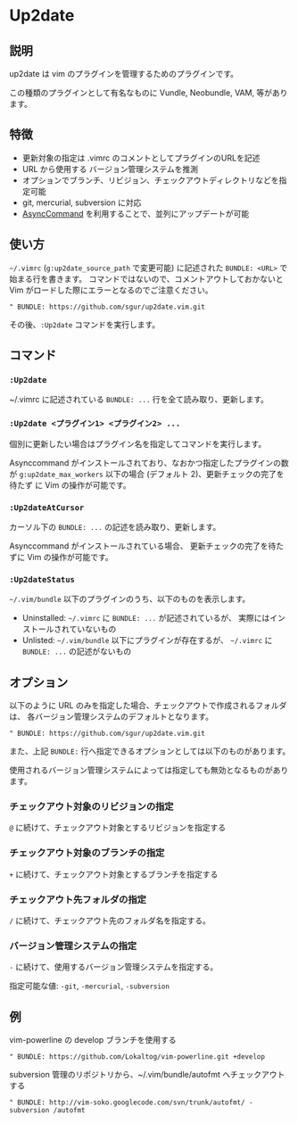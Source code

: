Up2date
=======

説明
----

up2date は vim のプラグインを管理するためのプラグインです。

この種類のプラグインとして有名なものに Vundle, Neobundle, VAM, 等があります。

特徴
----

 - 更新対象の指定は .vimrc のコメントとしてプラグインのURLを記述
 - URL から使用する バージョン管理システムを推測
 - オプションでブランチ、リビジョン、チェックアウトディレクトリなどを指定可能
 - git, mercurial, subversion に対応
 - [AsyncCommand](https://github.com/pydave/AsyncCommand) を利用することで、並列にアップデートが可能

使い方
------

`~/.vimrc` (`g:up2date_source_path` で変更可能) に記述された
`BUNDLE: <URL>` で始まる行を書きます。
コマンドではないので、コメントアウトしておかないと
Vim がロードした際にエラーとなるのでご注意ください。

    " BUNDLE: https://github.com/sgur/up2date.vim.git

その後、`:Up2date` コマンドを実行します。

コマンド
--------

### `:Up2date`

~/.vimrc に記述されている `BUNDLE: ...` 行を全て読み取り、更新します。

### `:Up2date <プラグイン1> <プラグイン2> ...`

個別に更新したい場合はプラグイン名を指定してコマンドを実行します。

Asynccommand がインストールされており、なおかつ指定したプラグインの数が
`g:up2date_max_workers` 以下の場合 (デフォルト 2)、更新チェックの完了を待たず
に Vim の操作が可能です。

### `:Up2dateAtCursor`

カーソル下の `BUNDLE: ...` の記述を読み取り、更新します。

Asynccommand がインストールされている場合、
更新チェックの完了を待たずに Vim の操作が可能です。

### `:Up2dateStatus`

`~/.vim/bundle` 以下のプラグインのうち、以下のものを表示します。

 - Uninstalled: `~/.vimrc` に `BUNDLE: ...` が記述されているが、
   実際にはインストールされていないもの
 - Unlisted: `~/.vim/bundle` 以下にプラグインが存在するが、
   `~/.vimrc` に `BUNDLE: ...` の記述がないもの

オプション
----------

以下のように URL のみを指定した場合、チェックアウトで作成されるフォルダは、
各バージョン管理システムのデフォルトとなります。

    " BUNDLE: https://github.com/sgur/up2date.vim.git

また、上記 `BUNDLE:` 行へ指定できるオプションとしては以下のものがあります。

使用されるバージョン管理システムによっては指定しても無効となるものがあります。

### チェックアウト対象のリビジョンの指定

`@` に続けて、チェックアウト対象とするリビジョンを指定する

### チェックアウト対象のブランチの指定

`+` に続けて、チェックアウト対象とするブランチを指定する

### チェックアウト先フォルダの指定

`/` に続けて、チェックアウト先のフォルダ名を指定する。

### バージョン管理システムの指定

`-` に続けて、使用するバージョン管理システムを指定する。

指定可能な値: `-git`, `-mercurial`, `-subversion`

例
--

vim-powerline の develop ブランチを使用する

	" BUNDLE: https://github.com/Lokaltog/vim-powerline.git +develop

subversion 管理のリポジトリから、~/.vim/bundle/autofmt へチェックアウトする

	" BUNDLE: http://vim-soko.googlecode.com/svn/trunk/autofmt/ -subversion /autofmt
